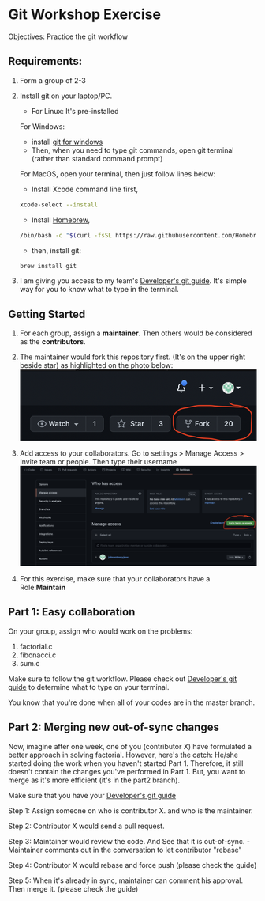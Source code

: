 # Git Workshop Exercise

Objectives: Practice the git workflow

## Requirements:
1. Form a group of 2-3
2. Install git on your laptop/PC.
    - For Linux: It's pre-installed

    For Windows: 
    - install [git for windows](https://git-scm.com/download/win)
    - Then, when you need to type git commands, open git terminal (rather than standard command prompt)

    For MacOS, open your terminal, then just follow lines below:
    - Install Xcode command line first, 
    ```bash
    xcode-select --install
    ```
    - Install [Homebrew](https://brew.sh), 
    ```bash
    /bin/bash -c "$(curl -fsSL https://raw.githubusercontent.com/Homebrew/install/HEAD/install.sh)"
    ```
    - then, install git:  
    ```bash
    brew install git
    ```

3. I am giving you access to my team's [Developer's git guide](https://docs.google.com/document/d/1heDkCs0eGNYjyOA3JpF64k3NtwgAFSRxz15CVEvyOaA/edit). It's simple way for you to know what to type in the terminal.



## Getting Started

1. For each group, assign a **maintainer**. Then others would be considered as the **contributors**.

2. The maintainer would fork this repository first. (It's on the upper right beside star) as highlighted on the photo below:
    ![fork](assets/fork.png)

3. Add access to your collaborators. Go to settings > Manage Access > Invite team or people. Then type their username
![add access](assets/add-access.png)

4. For this exercise, make sure that your collaborators have a Role:**Maintain**


## Part 1: Easy collaboration

On your group, assign who would work on the problems:
1. factorial.c
2. fibonacci.c
3. sum.c

Make sure to follow the git workflow. Please check out [Developer's git guide](https://docs.google.com/document/d/1heDkCs0eGNYjyOA3JpF64k3NtwgAFSRxz15CVEvyOaA/edit) to determine what to type on your terminal.

You know that you're done when all of your codes are in the master branch.



## Part 2: Merging new out-of-sync changes

Now, imagine after one week, one of you (contributor X) have formulated a better approach in solving factorial. However, here's the catch: He/she started doing the work when you haven't started Part 1. Therefore, it still doesn't contain the changes you've performed in Part 1. But, you want to merge as it's more efficient (it's in the part2 branch).

Make sure that you have your [Developer's git guide](https://docs.google.com/document/d/1heDkCs0eGNYjyOA3JpF64k3NtwgAFSRxz15CVEvyOaA/edit)

Step 1: Assign someone on who is contributor X. and who is the maintainer.

Step 2: Contributor X would send a pull request.

Step 3: Maintainer would review the code. And See that it is out-of-sync.
    - Maintainer comments out in the conversation to let contributor "rebase"

Step 4: Contributor X would rebase and force push (please check the guide)

Step 5: When it's already in sync, maintainer can comment his approval. Then merge it. (please check the guide)